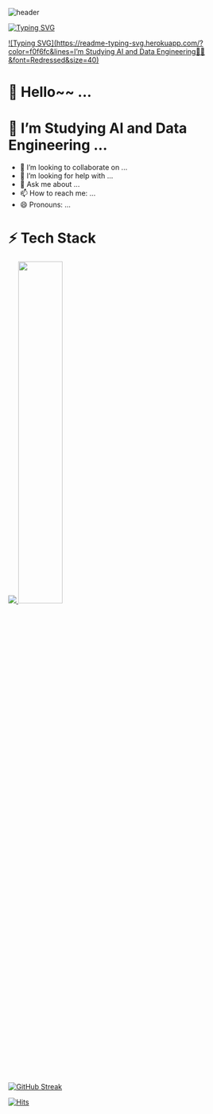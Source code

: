 ![header](https://capsule-render.vercel.app/api?type=waving&color=auto&height=300&section=header&text=Jun's%20Github!&fontSize=90)

[![Typing SVG](https://readme-typing-svg.herokuapp.com/?color=f0f6fc&lines=Hello+World🐯🤖&font=Redressed&size=40)](https://git.io/typing-svg)

[![Typing SVG](https://readme-typing-svg.herokuapp.com/?color=f0f6fc&lines=I’m Studying AI and Data Engineering🐯🤖&font=Redressed&size=40)](https://git.io/typing-svg)

# 🔭 Hello~~ ...
# 🌱 I’m Studying AI and Data Engineering ...
- 👯 I’m looking to collaborate on ...
- 🤔 I’m looking for help with ...
- 💬 Ask me about ...
- 📫 How to reach me: ...
- 😄 Pronouns: ...
# ⚡ Tech Stack



<a href="s">
  <img src="https://github-readme-stats.vercel.app/api/top-langs/?username=dkssud8150&exclude_repo=Chae0220.github.io&layout=compact&theme=tokyonight" />
</a>
<a href="s">
  <img src="https://github-readme-stats.vercel.app/api?username=Chae0220&theme=tokyonight&show_icons=true" width="42%" />
</a>

[![GitHub Streak](https://github-readme-streak-stats.herokuapp.com/?user=Chae0220&theme=tokyonight)](https://git.io/streak-stats)


[![Hits](https://hits.seeyoufarm.com/api/count/incr/badge.svg?url=https%3A%2F%2Fgithub.com%2FChae0220%2Fhit-counter&count_bg=%2379C83D&title_bg=%23555555&icon=&icon_color=%23E7E7E7&title=hits&edge_flat=false)](https://hits.seeyoufarm.com)

<!--
**Chae0220/Chae0220** is a ✨ _special_ ✨ repository because its `README.md` (this file) appears on your GitHub profile.

Here are some ideas to get you started:

- 🔭 I’m currently working on ...
- 🌱 I’m currently learning ...
- 👯 I’m looking to collaborate on ...
- 🤔 I’m looking for help with ...
- 💬 Ask me about ...
- 📫 How to reach me: ...
- 😄 Pronouns: ...
- ⚡ Fun fact: ...
-->
